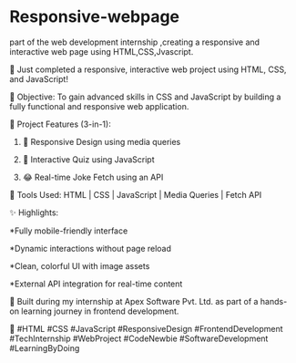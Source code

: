 # Responsive-webpage
part of the web development internship ,creating a responsive and interactive web page using HTML,CSS,Jvascript. 

🚀 Just completed a responsive, interactive web project using HTML, CSS, and JavaScript!

🎯 Objective:
To gain advanced skills in CSS and JavaScript by building a fully functional and responsive web application.

🧩 Project Features (3-in-1):

1. 📱 Responsive Design using media queries


2. 🧠 Interactive Quiz using JavaScript


3. 😂 Real-time Joke Fetch using an API

🧰 Tools Used:
HTML | CSS | JavaScript | Media Queries | Fetch API

✨ Highlights:

*Fully mobile-friendly interface

*Dynamic interactions without page reload

*Clean, colorful UI with image assets

*External API integration for real-time content


💼 Built during my internship at Apex Software Pvt. Ltd. as part of a hands-on learning journey in frontend development.

🔖 #HTML #CSS #JavaScript #ResponsiveDesign #FrontendDevelopment #TechInternship #WebProject #CodeNewbie #SoftwareDevelopment #LearningByDoing

